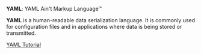 **YAML**: YAML Ain't Markup Language™

**YAML** is a human-readable data serialization language. It is commonly used for configuration files and in applications where data is being stored or transmitted.

[YAML Tutorial](https://spacelift.io/blog/yaml)